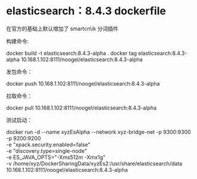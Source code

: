 # elasticsearch：8.4.3 dockerfile

在官方的基础上默认增加了 smartcn\ik 分词插件

构建命令:

docker build -t elasticsearch:8.4.3-alpha .
docker tag elasticsearch:8.4.3-alpha 10.168.1.102:8111/noogel/elasticsearch:8.4.3-alpha

发包命令：

docker push 10.168.1.102:8111/noogel/elasticsearch:8.4.3-alpha

拉取命令：

docker pull 10.168.1.102:8111/noogel/elasticsearch:8.4.3-alpha

测试启动：

docker run -d --name xyzEsAlpha --network xyz-bridge-net -p 9300:9300 -p 9200:9200 \
-e "xpack.security.enabled=false" \
-e "discovery.type=single-node" \
-e ES_JAVA_OPTS="-Xms512m -Xmx1g" \
-v /home/xyz/DockerSharingData/xyzEs2:/usr/share/elasticsearch/data \
10.168.1.102:8111/noogel/elasticsearch:8.4.3-alpha
